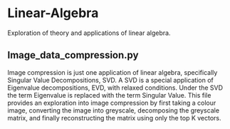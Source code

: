 # Linear-Algebra
Exploration of theory and applications of linear algebra.

## Image_data_compression.py 
Image compression is just one application of linear algebra, specifically Singular Value Decompositions, SVD. A SVD is a special application of Eigenvalue decompositions, EVD, with relaxed conditions. Under the SVD the term Eigenvalue is replaced with the term Singular Value. This file provides an exploration into image compression by first taking a colour image, converting the image into greyscale, decomposing the greyscale matrix, and finally reconstructing the matrix using only the top K vectors.

